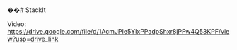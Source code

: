 ��#   S t a c k I t 

 Video: https://drive.google.com/file/d/1AcmJPIe5YIxPPadpShxr8jPFw4Q53KPF/view?usp=drive_link
 
